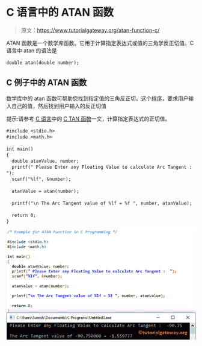 # C 语言中的 ATAN 函数

> 原文：<https://www.tutorialgateway.org/atan-function-c/>

ATAN 函数是一个数学库函数。它用于计算指定表达式或值的三角学反正切值。C 语言中 atan 的语法是

```
double atan(double number);
```

## C 例子中的 ATAN 函数

数学库中的 atan 函数可帮助您找到指定值的三角反正切。这个[程序](https://www.tutorialgateway.org/c-programming-examples/)，要求用户输入自己的值，然后找到用户输入的反正切值

提示:请参考 [C 语言](https://www.tutorialgateway.org/c-programming/)中的 [C TAN 函数](https://www.tutorialgateway.org/tan-function-in-c/)一文，计算指定表达式的正切值。

```
#include <stdio.h>
#include <math.h>

int main()
{
  double atanValue, number;
  printf(" Please Enter any Floating Value to calculate Arc Tangent :  ");
  scanf("%lf", &number);

  atanValue = atan(number);

  printf("\n The Arc Tangent value of %lf = %f ", number, atanValue);

  return 0;
}
```

![ATAN Function in C Programming 1](img/8bab5edb9390d13d108d6d7673ebf248.png)